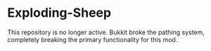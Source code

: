 # Exploding-Sheep
This repository is no longer active. Bukkit broke the pathing system, completely breaking the primary functionality for this mod.
